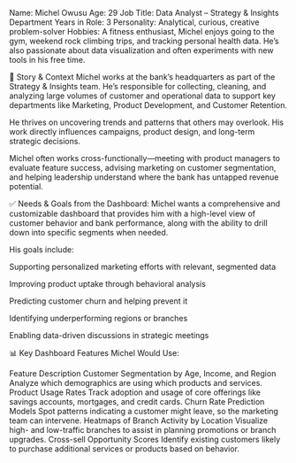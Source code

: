 Name: Michel Owusu
Age: 29
Job Title: Data Analyst – Strategy & Insights Department
Years in Role: 3
Personality: Analytical, curious, creative problem-solver
Hobbies: A fitness enthusiast, Michel enjoys going to the gym, weekend rock climbing trips, and tracking personal health data. He’s also passionate about data visualization and often experiments with new tools in his free time.

🧭 Story & Context
Michel works at the bank’s headquarters as part of the Strategy & Insights team. He’s responsible for collecting, cleaning, and analyzing large volumes of customer and operational data to support key departments like Marketing, Product Development, and Customer Retention.

He thrives on uncovering trends and patterns that others may overlook. His work directly influences campaigns, product design, and long-term strategic decisions.

Michel often works cross-functionally—meeting with product managers to evaluate feature success, advising marketing on customer segmentation, and helping leadership understand where the bank has untapped revenue potential.

✅ Needs & Goals from the Dashboard:
Michel wants a comprehensive and customizable dashboard that provides him with a high-level view of customer behavior and bank performance, along with the ability to drill down into specific segments when needed.

His goals include:

Supporting personalized marketing efforts with relevant, segmented data

Improving product uptake through behavioral analysis

Predicting customer churn and helping prevent it

Identifying underperforming regions or branches

Enabling data-driven discussions in strategic meetings

📊 Key Dashboard Features Michel Would Use:

Feature	Description
Customer Segmentation by Age, Income, and Region	Analyze which demographics are using which products and services.
Product Usage Rates	Track adoption and usage of core offerings like savings accounts, mortgages, and credit cards.
Churn Rate Prediction Models	Spot patterns indicating a customer might leave, so the marketing team can intervene.
Heatmaps of Branch Activity by Location	Visualize high- and low-traffic branches to assist in planning promotions or branch upgrades.
Cross-sell Opportunity Scores	Identify existing customers likely to purchase additional services or products based on behavior.